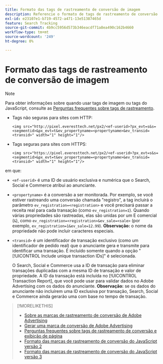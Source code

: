```yaml
---
title: Formato das tags de rastreamento de conversão de imagem
description: Referencie o formato de tags de rastreamento de conversão de imagem.
exl-id: e23107e1-b719-4572-a471-13e51387465d
feature: Search Tracking
source-git-commit: 4b9cc5956d573b346eacdf71a8ea490c162b4660
workflow-type: tm+mt
source-wordcount: '249'
ht-degree: 0%

---
```


# Formato das tags de rastreamento de conversão de imagem

>[!NOTE]
>
>Para obter informações sobre quando usar tags de imagem ou tags do JavaScript, consulte as [Perguntas frequentes sobre tags de rastreamento](/help/search-social-commerce/tracking/faqs-conversion-page-view-tracking-tags.md).

* Tags não seguras para sites com HTTP:

  `<img src="http://pixel.everesttech.net/px2/<ef-userid>?px_evt=s&s=<segmentid>&px_evt=t&ev_propertyname=<propertyname>&ev_transid=<transid>" width="1" height="1"/>`

* Tags seguras para sites com HTTPS:

  `<img src="https://pixel.everesttech.net/px2/<ef-userid>?px_evt=s&s=<segmentid>&px_evt=t&ev_propertyname=<propertyname>&ev_transid=<transid>" width="1" height="1"/>`

em que:

* `<ef-userid>` é uma ID de usuário exclusiva e numérica que o Search, Social e Commerce atribui ao anunciante.

* `<propertyname>` é a conversão a ser monitorada. Por exemplo, se você estiver rastreando uma conversão chamada &quot;registro&quot;, a tag incluirá o parâmetro `ev_registration=<registration>` e você precisará passar a receita real para cada transação (como `ev_registration=1`). Quando várias propriedades são rastreadas, elas são unidas por um E comercial (`&`), como `ev_registration=<registration>&ev_sale=<sale>` (por exemplo, `ev_registration=1&ev_sale=12.99`). **Observação:** o nome da propriedade não pode incluir caracteres especiais.

* `<transid>` é um identificador de transação exclusivo (como um identificador de pedido real) que o anunciante gera e transmite para identificar uma transação. É incluído somente quando a opção &quot;[!UICONTROL Include unique transaction IDs]&quot; é selecionada.

  O Search, Social e Commerce usa a ID de transação para eliminar transações duplicadas com a mesma ID de transação e valor de propriedade. A ID da transação está incluída no [!UICONTROL Transaction Report], que você pode usar para validar dados no Adobe Advertising com os dados do anunciante. **Observação:** se os dados do anunciante não incluírem uma ID exclusiva por transação, Search, Social e Commerce ainda gerarão uma com base no tempo de transação.

<!-- add more links -->

>[!MORELIKETHIS]
>
>* [Sobre as marcas de rastreamento de conversão de Adobe Advertising](/help/search-social-commerce/tracking/conversion-tracking-advertising.md)
>* [Gerar uma marca de conversão de Adobe Advertising](/help/search-social-commerce/tools/conversion-tag-generate.md)
>* [Perguntas frequentes sobre tags de rastreamento de conversão e exibição de página](/help/search-social-commerce/tracking/faqs-conversion-page-view-tracking-tags.md)
>* [Formato das marcas de rastreamento de conversão do JavaScript versão 2](format-conversion-tag-jsv2.md)
>* [Formato das marcas de rastreamento de conversão do JavaScript versão 3](format-conversion-tag-jsv3.md)
